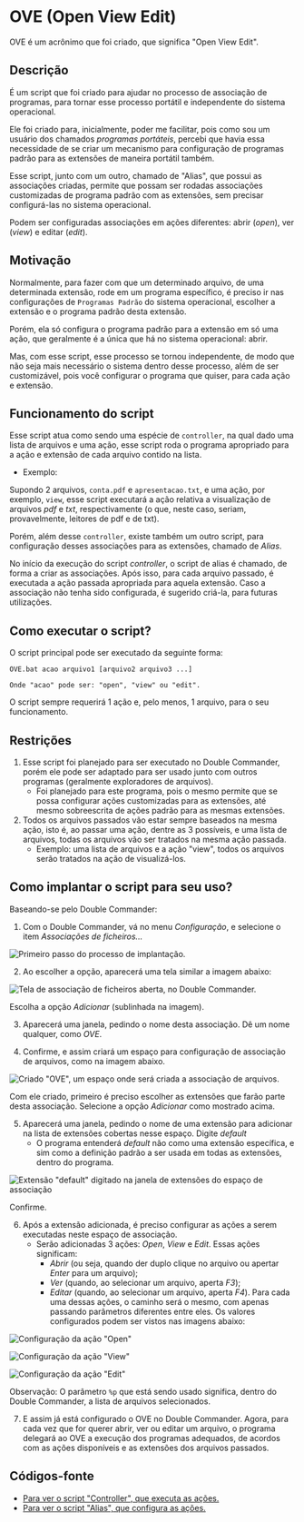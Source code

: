 # OVE (Open View Edit)

OVE é um acrônimo que foi criado, que significa "Open View Edit".

## Descrição

É um script que foi criado para ajudar no processo de associação de programas, para tornar esse processo portátil e independente do sistema operacional.

Ele foi criado para, inicialmente, poder me facilitar, pois como sou um usuário dos chamados *programas portáteis*, percebi que havia essa necessidade de se criar um mecanismo para configuração de programas padrão para as extensões de maneira portátil também.

Esse script, junto com um outro, chamado de "Alias", que possui as associações criadas, permite que possam ser rodadas associações customizadas de programa padrão com as extensões, sem precisar configurá-las no sistema operacional.

Podem ser configuradas associações em ações diferentes: abrir (*open*), ver (*view*) e editar (*edit*).

## Motivação

Normalmente, para fazer com que um determinado arquivo, de uma determinada extensão, rode em um programa específico, é preciso ir nas configurações de `Programas Padrão` do sistema operacional, escolher a extensão e o programa padrão desta extensão.

Porém, ela só configura o programa padrão para a extensão em só uma ação, que geralmente é a única que há no sistema operacional: abrir.

Mas, com esse script, esse processo se tornou independente, de modo que não seja mais necessário o sistema dentro desse processo, além de ser customizável, pois você configurar o programa que quiser, para cada ação e extensão.

## Funcionamento do script

Esse script atua como sendo uma espécie de `controller`, na qual dado uma lista de arquivos e uma ação, esse script roda o programa apropriado para a ação e extensão de cada arquivo contido na lista.

- Exemplo:

Supondo 2 arquivos, `conta.pdf` e `apresentacao.txt`, e uma ação, por exemplo, `view`, esse script executará a ação relativa a visualização de arquivos *pdf* e *txt*, respectivamente (o que, neste caso, seriam, provavelmente, leitores de pdf e de txt).

Porém, além desse `controller`, existe também um outro script, para configuração desses associações para as extensões, chamado de *Alias*.

No início da execução do script *controller*, o script de alias é chamado, de forma a criar as associações. Após isso, para cada arquivo passado, é executada a ação passada apropriada para aquela extensão. Caso a associação não tenha sido configurada, é sugerido criá-la, para futuras utilizações.

## Como executar o script?

O script principal pode ser executado da seguinte forma:

```batch
OVE.bat acao arquivo1 [arquivo2 arquivo3 ...]

Onde "acao" pode ser: "open", "view" ou "edit".
```

O script sempre requerirá 1 ação e, pelo menos, 1 arquivo, para o seu funcionamento.

## Restrições

1. Esse script foi planejado para ser executado no Double Commander, porém ele pode ser adaptado para ser usado junto com outros programas (geralmente exploradores de arquivos).
    - Foi planejado para este programa, pois o mesmo permite que se possa configurar ações customizadas para as extensões, até mesmo sobreescrita de ações padrão para as mesmas extensões.
2. Todos os arquivos passados vão estar sempre baseados na mesma ação, isto é, ao passar uma ação, dentre as 3 possíveis, e uma lista de arquivos, todas os arquivos vão ser tratados na mesma ação passada.
    - Exemplo: uma lista de arquivos e a ação "view", todos os arquivos serão tratados na ação de visualizá-los.

## Como implantar o script para seu uso?

Baseando-se pelo Double Commander:

1. Com o Double Commander, vá no menu *Configuração*, e selecione o item *Associações de ficheiros...*

![Primeiro passo do processo de implantação.](/images/passo1-ove.png)

2. Ao escolher a opção, aparecerá uma tela similar a imagem abaixo:

![Tela de associação de ficheiros aberta, no Double Commander.](/images/passo2-ove.png)

Escolha a opção *Adicionar* (sublinhada na imagem).

3. Aparecerá uma janela, pedindo o nome desta associação. Dê um nome qualquer, como *OVE*.

4. Confirme, e assim criará um espaço para configuração de associação de arquivos, como na imagem abaixo.

![Criado "OVE", um espaço onde será criada a associação de arquivos.](/images\passo4-ove.png)

Com ele criado, primeiro é preciso escolher as extensões que farão parte desta associação. Selecione a opção *Adicionar* como mostrado acima.

5. Aparecerá uma janela, pedindo o nome de uma extensão para adicionar na lista de extensões cobertas nesse espaço. Digite *default*
    - O programa entenderá *default* não como uma extensão específica, e sim como a definição padrão a ser usada em todas as extensões, dentro do programa.
  
![Extensão "default" digitado na janela de extensões do espaço de associação](/images\passo5-ove.png)

Confirme.

6. Após a extensão adicionada, é preciso configurar as ações a serem executadas neste espaço de associação.
    - Serão adicionadas 3 ações: *Open*, *View* e *Edit*. Essas ações significam:
        - *Abrir* (ou seja, quando der duplo clique no arquivo ou apertar *Enter* para um arquivo);
        - *Ver* (quando, ao selecionar um arquivo, aperta *F3*);
        - *Editar* (quando, ao selecionar um arquivo, aperta *F4*).
Para cada uma dessas ações, o caminho será o mesmo, com apenas passando parâmetros diferentes entre eles. Os valores configurados podem ser vistos nas imagens abaixo:

![Configuração da ação "Open"](/images\passo6-1-ove.png)

![Configuração da ação "View"](/images\passo6-2-ove.png)

![Configuração da ação "Edit"](/images\passo6-3-ove.png)

Observação: O parâmetro `%p` que está sendo usado significa, dentro do Double Commander, a lista de arquivos selecionados.

7. E assim já está configurado o OVE no Double Commander. Agora, para cada vez que for querer abrir, ver ou editar um arquivo, o programa delegará ao OVE a execução dos programas adequados, de acordos com as ações disponíveis e as extensões dos arquivos passados.

## Códigos-fonte

- [Para ver o script "Controller", que executa as ações.](/Batch%20Script\OVE.bat)
- [Para ver o script "Alias", que configura as ações.](/Batch%20Script\OVE%20-%20Alias.bat)
